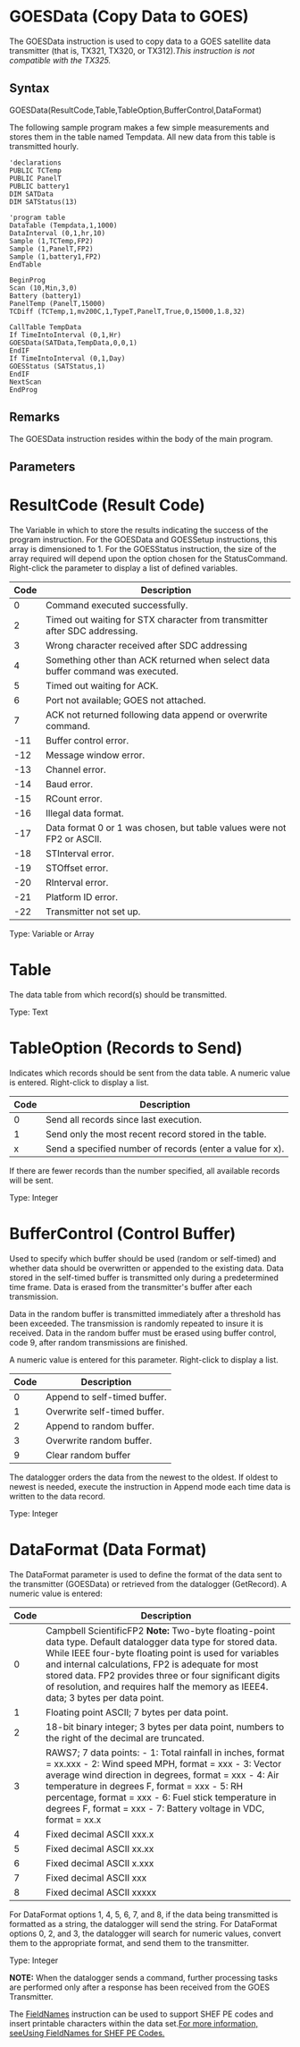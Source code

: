 # GOESData (Copy Data to GOES)

The GOESData instruction is used to copy data to a GOES satellite data transmitter (that is, TX321, TX320, or TX312)._This instruction is not compatible with the TX325._

## Syntax

GOESData(ResultCode,Table,TableOption,BufferControl,DataFormat)

The following sample program makes a few simple measurements and stores them in the table named Tempdata. All new data from this table is transmitted hourly.

```
'declarations
PUBLIC TCTemp
PUBLIC PanelT
PUBLIC battery1
DIM SATData
DIM SATStatus(13)

'program table
DataTable (Tempdata,1,1000)
DataInterval (0,1,hr,10)
Sample (1,TCTemp,FP2)
Sample (1,PanelT,FP2)
Sample (1,battery1,FP2)
EndTable

BeginProg
Scan (10,Min,3,0)
Battery (battery1)
PanelTemp (PanelT,15000)
TCDiff (TCTemp,1,mv200C,1,TypeT,PanelT,True,0,15000,1.8,32)

CallTable TempData
If TimeIntoInterval (0,1,Hr)
GOESData(SATData,TempData,0,0,1)
EndIF
If TimeIntoInterval (0,1,Day)
GOESStatus (SATStatus,1)
EndIF
NextScan
EndProg
```

## Remarks

The GOESData instruction resides within the body of the main program.

## Parameters

# ResultCode (Result Code)

The Variable in which to store the results indicating the success of the program instruction. For the GOESData and GOESSetup instructions, this array is dimensioned to 1. For the GOESStatus instruction, the size of the array required will depend upon the option chosen for the StatusCommand. Right-click the parameter to display a list of defined variables.

| Code | Description                                                                     |
| ---- | ------------------------------------------------------------------------------- |
| 0    | Command executed successfully.                                                  |
| 2    | Timed out waiting for STX character from transmitter after SDC addressing.      |
| 3    | Wrong character received after SDC addressing                                   |
| 4    | Something other than ACK returned when select data buffer command was executed. |
| 5    | Timed out waiting for ACK.                                                      |
| 6    | Port not available; GOES not attached.                                          |
| 7    | ACK not returned following data append or overwrite command.                    |
| -11  | Buffer control error.                                                           |
| -12  | Message window error.                                                           |
| -13  | Channel error.                                                                  |
| -14  | Baud error.                                                                     |
| -15  | RCount error.                                                                   |
| -16  | Illegal data format.                                                            |
| -17  | Data format 0 or 1 was chosen, but table values were not FP2 or ASCII.          |
| -18  | STInterval error.                                                               |
| -19  | STOffset error.                                                                 |
| -20  | RInterval error.                                                                |
| -21  | Platform ID error.                                                              |
| -22  | Transmitter not set up.                                                         |

Type: Variable or Array

# Table

The data table from which record(s) should be transmitted.

Type: Text

# TableOption (Records to Send)

Indicates which records should be sent from the data table. A numeric value is entered. Right-click to display a list.

| Code | Description                                               |
| ---- | --------------------------------------------------------- |
| 0    | Send all records since last execution.                    |
| 1    | Send only the most recent record stored in the table.     |
| x    | Send a specified number of records (enter a value for x). |

If there are fewer records than the number specified, all available records will be sent.

Type: Integer

# BufferControl (Control Buffer)

Used to specify which buffer should be used (random or self-timed) and whether data should be overwritten or appended to the existing data. Data stored in the self-timed buffer is transmitted only during a predetermined time frame. Data is erased from the transmitter's buffer after each transmission.

Data in the random buffer is transmitted immediately after a threshold has been exceeded. The transmission is randomly repeated to insure it is received. Data in the random buffer must be erased using buffer control, code 9, after random transmissions are finished.

A numeric value is entered for this parameter. Right-click to display a list.

| Code | Description                  |
| ---- | ---------------------------- |
| 0    | Append to self-timed buffer. |
| 1    | Overwrite self-timed buffer. |
| 2    | Append to random buffer.     |
| 3    | Overwrite random buffer.     |
| 9    | Clear random buffer          |

The datalogger orders the data from the newest to the oldest. If oldest to newest is needed, execute the instruction in Append mode each time data is written to the data record.

Type: Integer

# DataFormat (Data Format)

The DataFormat parameter is used to define the format of the data sent to the transmitter (GOESData) or retrieved from the datalogger (GetRecord). A numeric value is entered:

| Code | Description                                                                                                                                                                                                                                                                                                                                                                    |
| ---- | ------------------------------------------------------------------------------------------------------------------------------------------------------------------------------------------------------------------------------------------------------------------------------------------------------------------------------------------------------------------------------ |
| 0    | Campbell ScientificFP2 **Note:** Two-byte floating-point data type. Default datalogger data type for stored data. While IEEE four-byte floating point is used for variables and internal calculations, FP2 is adequate for most stored data. FP2 provides three or four significant digits of resolution, and requires half the memory as IEEE4. data; 3 bytes per data point. |
| 1    | Floating point ASCII; 7 bytes per data point.                                                                                                                                                                                                                                                                                                                                  |
| 2    | 18-bit binary integer; 3 bytes per data point, numbers to the right of the decimal are truncated.                                                                                                                                                                                                                                                                              |
| 3    | RAWS7; 7 data points: - 1: Total rainfall in inches, format = xx.xxx - 2: Wind speed MPH, format = xxx - 3: Vector average wind direction in degrees, format = xxx - 4: Air temperature in degrees F, format = xxx - 5: RH percentage, format = xxx - 6: Fuel stick temperature in degrees F, format = xxx - 7: Battery voltage in VDC, format = xx.x                          |
| 4    | Fixed decimal ASCII xxx.x                                                                                                                                                                                                                                                                                                                                                      |
| 5    | Fixed decimal ASCII xx.xx                                                                                                                                                                                                                                                                                                                                                      |
| 6    | Fixed decimal ASCII x.xxx                                                                                                                                                                                                                                                                                                                                                      |
| 7    | Fixed decimal ASCII xxx                                                                                                                                                                                                                                                                                                                                                        |
| 8    | Fixed decimal ASCII xxxxx                                                                                                                                                                                                                                                                                                                                                      |

For DataFormat options 1, 4, 5, 6, 7, and 8, if the data being transmitted is formatted as a string, the datalogger will send the string. For DataFormat options 0, 2, and 3, the datalogger will search for numeric values, convert them to the appropriate format, and send them to the transmitter.

Type: Integer

**NOTE:** When the datalogger sends a command, further processing tasks are performed only after a response has been received from the GOES Transmitter.

The [FieldNames](fieldnames.md) instruction can be used to support SHEF PE codes and insert printable characters within the data set.[For more information, seeUsing FieldNames for SHEF PE Codes.](../Info/usingfieldnamesforshefpecodes.md)
